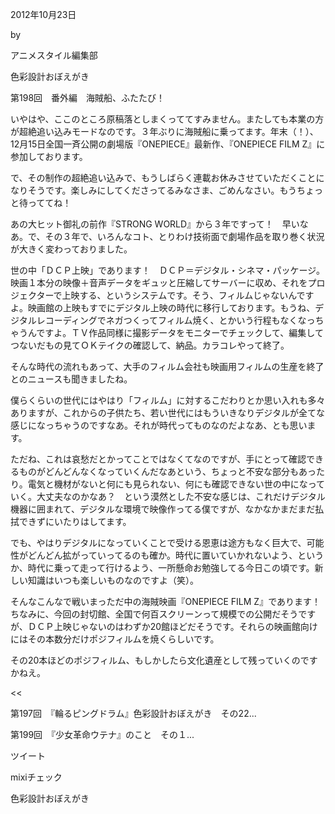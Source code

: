 <!-- source: http://animestyle.jp/2012/10/23/2742/ -->

2012年10月23日

 

 by 

 

アニメスタイル編集部

 

色彩設計おぼえがき

 

第198回　番外編　海賊船、ふたたび！


いやはや、ここのところ原稿落としまくっててすみません。またしても本業の方が超絶追い込みモードなのです。３年ぶりに海賊船に乗ってます。年末（！）、12月15日全国一斉公開の劇場版『ONEPIECE』最新作、『ONEPIECE FILM Z』に参加しております。


で、その制作の超絶追い込みで、もうしばらく連載お休みさせていただくことになりそうです。楽しみにしてくださってるみなさま、ごめんなさい。もうちょっと待っててね！


あの大ヒット御礼の前作『STRONG WORLD』から３年ですって！　早いなあ。で、その３年で、いろんなコト、とりわけ技術面で劇場作品を取り巻く状況が大きく変わっておりました。


世の中「ＤＣＰ上映」であります！　ＤＣＰ＝デジタル・シネマ・パッケージ。映画１本分の映像＋音声データをギュッと圧縮してサーバーに収め、それをプロジェクターで上映する、というシステムです。そう、フィルムじゃないんですよ。映画館の上映もすでにデジタル上映の時代に移行しております。もうね、デジタルレコーディングでネガつくってフィルム焼く、とかいう行程もなくなっちゃうんですよ。ＴＶ作品同様に撮影データをモニターでチェックして、編集してつないだもの見てＯＫテイクの確認して、納品。カラコレやって終了。


そんな時代の流れもあって、大手のフィルム会社も映画用フィルムの生産を終了とのニュースも聞きましたね。


僕らくらいの世代にはやはり「フィルム」に対するこだわりとか思い入れも多々ありますが、これからの子供たち、若い世代にはもういきなりデジタルが全てな感じになっちゃうのですなあ。それが時代ってものなのだよなあ、とも思います。


ただね、これは哀愁だとかってことではなくてなのですが、手にとって確認できるものがどんどんなくなっていくんだなあという、ちょっと不安な部分もあったり。電気と機材がないと何にも見られない、何にも確認できない世の中になっていく。大丈夫なのかなあ？　という漠然とした不安な感じは、これだけデジタル機器に囲まれて、デジタルな環境で映像作ってる僕ですが、なかなかまだまだ払拭できずにいたりはしてます。


でも、やはりデジタルになっていくことで受ける恩恵は途方もなく巨大で、可能性がどんどん拡がっていってるのも確か。時代に置いていかれないよう、というか、時代に乗って走って行けるよう、一所懸命お勉強してる今日この頃です。新しい知識はいつも楽しいものなのですよ（笑）。


そんなこんなで戦いまっただ中の海賊映画『ONEPIECE FILM Z』であります！　ちなみに、今回の封切館、全国で何百スクリーンって規模での公開だそうですが、ＤＣＰ上映じゃないのはわずか20館ほどだそうです。それらの映画館向けにはその本数分だけポジフィルムを焼くらしいです。


その20本ほどのポジフィルム、もしかしたら文化遺産として残っていくのですかねえ。


<< 

第197回　『輪るピングドラム』色彩設計おぼえがき　その22...

第199回　『少女革命ウテナ』のこと　その１...

 >>

ツイート

mixiチェック

色彩設計おぼえがき
